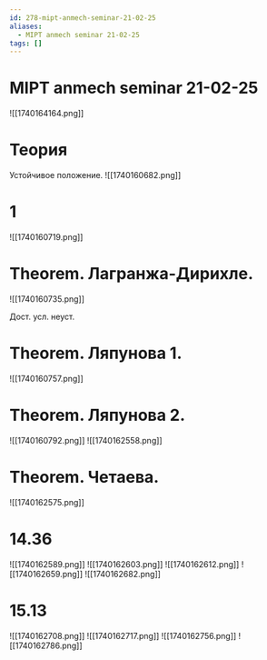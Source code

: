```yaml
---
id: 278-mipt-anmech-seminar-21-02-25
aliases:
  - MIPT anmech seminar 21-02-25
tags: []
---
```


# MIPT anmech seminar 21-02-25

![[1740164164.png]]

# Теория

Устойчивое положение.
![[1740160682.png]]

# 1

![[1740160719.png]]

# Theorem. Лагранжа-Дирихле.

![[1740160735.png]]

Дост. усл. неуст.

# Theorem. Ляпунова 1.

![[1740160757.png]]

# Theorem. Ляпунова 2.

![[1740160792.png]]
![[1740162558.png]]

# Theorem. Четаева.

![[1740162575.png]]

# 14.36

![[1740162589.png]]
![[1740162603.png]]
![[1740162612.png]]
![[1740162659.png]]
![[1740162682.png]]

# 15.13

![[1740162708.png]]
![[1740162717.png]]
![[1740162756.png]]
![[1740162786.png]]
